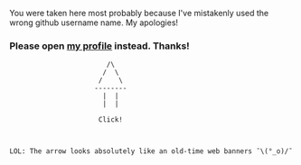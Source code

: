 You were taken here most probably because I've mistakenly used the wrong github username name. My apologies!

### Please open [my profile](https://github.com/sgumirov) instead. Thanks!
```
                        /\
                       /  \
                      /    \
                     --------
                       |  |
                       |  |
                       
                      Click!
                      


LOL: The arrow looks absolutely like an old-time web banners ¯\(°_o)/¯
```

<!--
**shamilg1/shamilg1** is a ✨ _special_ ✨ repository because its `README.md` (this file) appears on your GitHub profile.

Here are some ideas to get you started:

- 🔭 I’m currently working on ...
- 🌱 I’m currently learning ...
- 👯 I’m looking to collaborate on ...
- 🤔 I’m looking for help with ...
- 💬 Ask me about ...
- 📫 How to reach me: ...
- 😄 Pronouns: ...
- ⚡ Fun fact: ...
-->
